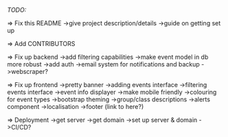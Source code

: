 *TODO:*

=> Fix this README
    ->give project description/details
    ->guide on getting set up

=> Add CONTRIBUTORS

=> Fix up backend
    ->add filtering capabilities
    ->make event model in db more robust
    ->add auth
    ->email system for notifications and backup
    ->webscraper?
    
=> Fix up frontend
    ->pretty banner
    ->adding events interface
    ->filtering events interface
    ->event info displayer
    ->make mobile friendly
    ->colouring for event types
    ->bootstrap theming
    ->group/class descriptions
    ->alerts component
    ->localisation
    ->footer (link to here?)
    
=> Deployment
    ->get server
    ->get domain
    ->set up server & domain
    ->CI/CD?
